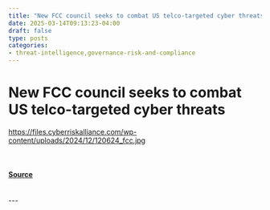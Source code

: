 ```yaml
---
title: "New FCC council seeks to combat US telco-targeted cyber threats"
date: 2025-03-14T09:13:23-04:00
draft: false
type: posts
categories: 
- threat-intelligence,governance-risk-and-compliance
---
```

# New FCC council seeks to combat US telco-targeted cyber threats
https://files.cyberriskalliance.com/wp-content/uploads/2024/12/120624_fcc.jpg
<br/>

<br/>


#### [Source](https://www.scworld.com/brief/new-fcc-council-seeks-to-combat-us-telco-targeted-cyber-threats)

<br/>
---
